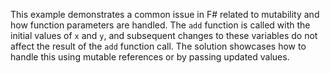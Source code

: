 This example demonstrates a common issue in F# related to mutability and how function parameters are handled.  The `add` function is called with the initial values of `x` and `y`, and subsequent changes to these variables do not affect the result of the `add` function call.  The solution showcases how to handle this using mutable references or by passing updated values.